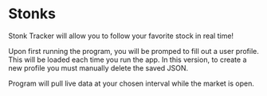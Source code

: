 # Stonks

Stonk Tracker will allow you to follow your favorite stock in real time!

Upon first running the program, you will be promped to fill out a user profile. 
This will be loaded each time you run the app. In this version, to create a new 
profile you must manually delete the saved JSON.

Program will pull live data at your chosen interval while the market is open.
